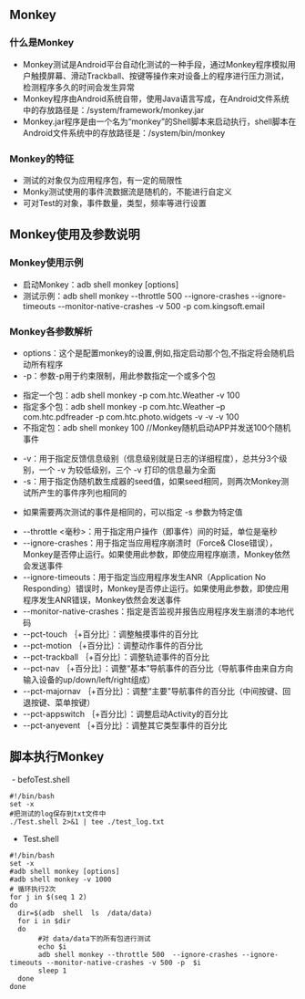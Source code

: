 ## Monkey

### 什么是Monkey

 - Monkey测试是Android平台自动化测试的一种手段，通过Monkey程序模拟用户触摸屏幕、滑动Trackball、按键等操作来对设备上的程序进行压力测试，检测程序多久的时间会发生异常
 - Monkey程序由Android系统自带，使用Java语言写成，在Android文件系统中的存放路径是：/system/framework/monkey.jar
 - Monkey.jar程序是由一个名为“monkey”的Shell脚本来启动执行，shell脚本在Android文件系统中的存放路径是：/system/bin/monkey
### Monkey的特征

 - 测试的对象仅为应用程序包，有一定的局限性
 - Monky测试使用的事件流数据流是随机的，不能进行自定义
 - 可对Test的对象，事件数量，类型，频率等进行设置
 
## Monkey使用及参数说明

### Monkey使用示例

 - 启动Monkey：adb shell monkey [options] 
 - 测试示例：adb shell monkey --throttle 500  --ignore-crashes --ignore-timeouts --monitor-native-crashes -v 500 -p  com.kingsoft.email

### Monkey各参数解析

 - options：这个是配置monkey的设置,例如,指定启动那个包,不指定将会随机启动所有程序
 - -p：参数-p用于约束限制，用此参数指定一个或多个包
  + 指定一个包：adb shell monkey -p com.htc.Weather -v 100
  + 指定多个包：adb shell monkey -p com.htc.Weather –p com.htc.pdfreader  -p com.htc.photo.widgets -v -v -v 100
  + 不指定包：adb shell monkey 100 //Monkey随机启动APP并发送100个随机事件
 - -v：用于指定反馈信息级别（信息级别就是日志的详细程度），总共分3个级别，一个 -v 为较低级别，三个 -v 打印的信息最为全面
 - -s：用于指定伪随机数生成器的seed值，如果seed相同，则两次Monkey测试所产生的事件序列也相同的
  + 如果需要两次测试的事件是相同的，可以指定 -s 参数为特定值
 - --throttle <毫秒>：用于指定用户操作（即事件）间的时延，单位是毫秒
 - --ignore-crashes：用于指定当应用程序崩溃时（Force& Close错误），Monkey是否停止运行。如果使用此参数，即使应用程序崩溃，Monkey依然会发送事件
 - --ignore-timeouts：用于指定当应用程序发生ANR（Application No Responding）错误时，Monkey是否停止运行。如果使用此参数，即使应用程序发生ANR错误，Monkey依然会发送事件
 - --monitor-native-crashes：指定是否监视并报告应用程序发生崩溃的本地代码
 - --pct-touch ｛+百分比｝：调整触摸事件的百分比
 - --pct-motion ｛+百分比｝：调整动作事件的百分比
 - --pct-trackball ｛+百分比｝：调整轨迹事件的百分比
 - --pct-nav ｛+百分比｝：调整“基本”导航事件的百分比（导航事件由来自方向输入设备的up/down/left/right组成）
 - --pct-majornav ｛+百分比｝：调整“主要”导航事件的百分比（中间按键、回退按键、菜单按键）
 - --pct-appswitch ｛+百分比｝：调整启动Activity的百分比
 - --pct-anyevent ｛+百分比｝：调整其它类型事件的百分比
 
 ## 脚本执行Monkey
  - befoTest.shell
 ```
 #!/bin/bash
set -x
#把测试的log保存到txt文件中
./Test.shell 2>&1 | tee ./test_log.txt
 ```
  - Test.shell
  ```
  #!/bin/bash
set -x
#adb shell monkey [options]
#adb shell monkey -v 1000
# 循环执行2次
for j in $(seq 1 2)
do
	dir=$(adb  shell  ls  /data/data)
	for i in $dir
	do
	     #对	data/data下的所有包进行测试 
	     echo $i
	     adb shell monkey --throttle 500  --ignore-crashes --ignore-timeouts --monitor-native-crashes -v 500 -p  $i
	     sleep 1
	done   
done
  ```
